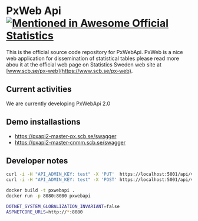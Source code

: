 # PxWeb Api[![Mentioned in Awesome Official Statistics ](https://awesome.re/mentioned-badge.svg)](http://www.awesomeofficialstatistics.org)
This is the official source code repository for PxWebApi. PxWeb is a nice web application for dissemination of statistical tables please read more abou it at the official web page on Statistics Sweden web site at [www.scb.se/px-web](https://www.scb.se/px-web).

## Current activities
We are currently developing PxWebApi 2.0

## Demo installastions

* https://pxapi2-master-px.scb.se/swagger
* https://pxapi2-master-cnmm.scb.se/swagger 


## Developer notes

```sh
curl -i -H "API_ADMIN_KEY: test" -X 'PUT'  https://localhost:5001/api/v2/admin/database
curl -i -H "API_ADMIN_KEY: test" -X 'POST' https://localhost:5001/api/v2/admin/searchindex
```
```sh
docker build -t pxwebapi .
docker run -p 8080:8080 pxwebapi
```

```sh
DOTNET_SYSTEM_GLOBALIZATION_INVARIANT=false
ASPNETCORE_URLS=http://*:8080
```
